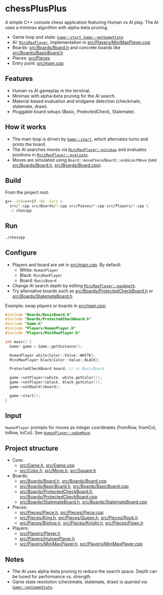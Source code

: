 # chessPlusPlus

A simple C++ console chess application featuring Human vs AI play. The AI uses a minimax algorithm with alpha–beta pruning.

- Game loop and state: [`Game::start`, `Game::getGameState`](src/Game.cpp)
- AI: [`MiniMaxPlayer`](src/Players/MiniMaxPlayer.h), implementation in [src/Players/MiniMaxPlayer.cpp](src/Players/MiniMaxPlayer.cpp)
- Boards: [src/Boards/Board.h](src/Boards/Board.h) and concrete boards like [src/Boards/BasicBoard.h](src/Boards/BasicBoard.h)
- Pieces: [src/Pieces](src/Pieces)
- Entry point: [src/main.cpp](src/main.cpp)

## Features

- Human vs AI gameplay in the terminal.
- Minimax with alpha–beta pruning for the AI search.
- Material-based evaluation and endgame detection (checkmate, stalemate, draw).
- Pluggable board setups (Basic, ProtectedCheck, Stalemate).

## How it works

- The main loop is driven by [`Game::start`](src/Game.cpp), which alternates turns and prints the board.
- The AI searches moves via [`MiniMaxPlayer::minimax`](src/Players/MiniMaxPlayer.cpp) and evaluates positions in [`MiniMaxPlayer::evaluate`](src/Players/MiniMaxPlayer.cpp).
- Moves are simulated using `Board::movePiece`/`Board::undoLastMove` (see [src/Boards/Board.h](src/Boards/Board.h), [src/Boards/Board.cpp](src/Boards/Board.cpp)).

## Build

From the project root:

```sh
g++ -std=c++17 -O2 -Isrc \
  src/*.cpp src/Boards/*.cpp src/Pieces/*.cpp src/Players/*.cpp \
  -o chesspp
```

## Run

```sh
./chesspp
```

## Configure

- Players and board are set in [src/main.cpp](src/main.cpp). By default:
  - White: `HumanPlayer`
  - Black: `MiniMaxPlayer`
  - Board: `BasicBoard`
- Change AI search depth by editing [`MiniMaxPlayer::maxDepth`](src/Players/MiniMaxPlayer.h).
- Try alternative boards such as [src/Boards/ProtectedCheckBoard.h](src/Boards/ProtectedCheckBoard.h) or [src/Boards/StalemateBoard.h](src/Boards/StalemateBoard.h).

Example: swap players or boards in [src/main.cpp](src/main.cpp):

```cpp
#include "Boards/BasicBoard.h"
#include "Boards/ProtectedCheckBoard.h"
#include "Game.h"
#include "Players/HumanPlayer.h"
#include "Players/MiniMaxPlayer.h"

int main() {
  Game* game = Game::getInstance();

  HumanPlayer white{Color::Value::WHITE};
  MiniMaxPlayer black{Color::Value::BLACK};

  ProtectedCheckBoard board; // or BasicBoard

  game->setPlayer(&white, white.getColor());
  game->setPlayer(&black, black.getColor());
  game->setBoard(&board);

  game->start();
}
```

## Input

`HumanPlayer` prompts for moves as integer coordinates (fromRow, fromCol, toRow, toCol). See [`HumanPlayer::makeMove`](src/Players/HumanPlayer.h).

## Project structure

- Core:
  - [src/Game.h](src/Game.h), [src/Game.cpp](src/Game.cpp)
  - [src/Color.h](src/Color.h), [src/Move.h](src/Move.h), [src/Square.h](src/Square.h)
- Boards:
  - [src/Boards/Board.h](src/Boards/Board.h), [src/Boards/Board.cpp](src/Boards/Board.cpp)
  - [src/Boards/BasicBoard.h](src/Boards/BasicBoard.h), [src/Boards/BasicBoard.cpp](src/Boards/BasicBoard.cpp)
  - [src/Boards/ProtectedCheckBoard.h](src/Boards/ProtectedCheckBoard.h), [src/Boards/ProtectedCheckBoard.cpp](src/Boards/ProtectedCheckBoard.cpp)
  - [src/Boards/StalemateBoard.h](src/Boards/StalemateBoard.h), [src/Boards/StalemateBoard.cpp](src/Boards/StalemateBoard.cpp)
- Pieces:
  - [src/Pieces/Piece.h](src/Pieces/Piece.h), [src/Pieces/Piece.cpp](src/Pieces/Piece.cpp)
  - [src/Pieces/King.h](src/Pieces/King.h), [src/Pieces/Queen.h](src/Pieces/Queen.h), [src/Pieces/Rook.h](src/Pieces/Rook.h)
  - [src/Pieces/Bishop.h](src/Pieces/Bishop.h), [src/Pieces/Knight.h](src/Pieces/Knight.h), [src/Pieces/Pawn.h](src/Pieces/Pawn.h)
- Players:
  - [src/Players/Player.h](src/Players/Player.h)
  - [src/Players/HumanPlayer.h](src/Players/HumanPlayer.h)
  - [src/Players/MiniMaxPlayer.h](src/Players/MiniMaxPlayer.h), [src/Players/MiniMaxPlayer.cpp](src/Players/MiniMaxPlayer.cpp)

## Notes

- The AI uses alpha–beta pruning to reduce the search space. Depth can be tuned for performance vs. strength.
- Game state resolution (checkmate, stalemate, draw) is queried via [`Game::getGameState`](src/Game.cpp).
